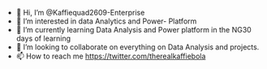 - 👋 Hi, I’m @Kaffiequad2609-Enterprise
- 👀 I’m interested in data Analytics and Power- Platform
- 🌱 I’m currently learning Data Analysis and Power platform in the NG30 days of learning 
- 💞️ I’m looking to collaborate on everything on Data Analysis and projects.
- 📫 How to reach me https://twitter.com/therealkaffiebola
